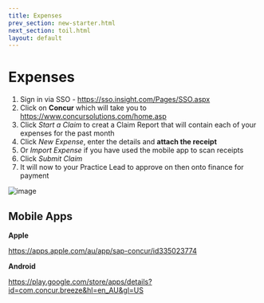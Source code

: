 ```yaml
---
title: Expenses
prev_section: new-starter.html
next_section: toil.html
layout: default
---
```


Expenses
============

1. Sign in via SSO - https://sso.insight.com/Pages/SSO.aspx
2. Click on **Concur** which will take you to https://www.concursolutions.com/home.asp
3. Click _Start a Claim_ to creat a Claim Report that will contain each of your expenses for the past month
4. Click _New Expense_, enter the details and **attach the receipt**
5. Or _Import Expense_ if you have used the mobile app to scan receipts
6. Click _Submit Claim_
7. It will now to your Practice Lead to approve on then onto finance for payment


![image](https://user-images.githubusercontent.com/662868/141010404-610bed89-4c05-48a1-876d-8064e70f28a3.png)


## Mobile Apps

**Apple**  

<https://apps.apple.com/au/app/sap-concur/id335023774>

**Android**  

<https://play.google.com/store/apps/details?id=com.concur.breeze&hl=en_AU&gl=US>

